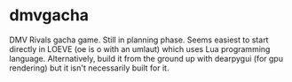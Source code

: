 # dmvgacha
DMV Rivals gacha game. Still in planning phase.
Seems easiest to start directly in LOEVE (oe is o with an umlaut) which uses Lua programming language.
Alternatively, build it from the ground up with dearpygui (for gpu rendering) but it isn't necessarily built for it. 
